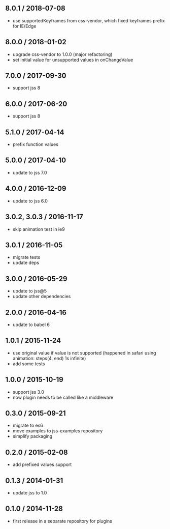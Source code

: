 ## 8.0.1 / 2018-07-08

- use supportedKeyframes from css-vendor, which fixed keyframes prefix for IE/Edge

## 8.0.0 / 2018-01-02

- upgrade css-vendor to 1.0.0 (major refactoring)
- set initial value for unsupported values in onChangeValue

## 7.0.0 / 2017-09-30

- support jss 8

## 6.0.0 / 2017-06-20

- support jss 8

## 5.1.0 / 2017-04-14

- prefix function values

## 5.0.0 / 2017-04-10

- update to jss 7.0

## 4.0.0 / 2016-12-09

- update to jss 6.0

## 3.0.2, 3.0.3 / 2016-11-17

- skip animation test in ie9

## 3.0.1 / 2016-11-05

- migrate tests
- update deps

## 3.0.0 / 2016-05-29

- update to jss@5
- update other dependencies

## 2.0.0 / 2016-04-16

- update to babel 6

## 1.0.1 / 2015-11-24

- use original value if value is not supported (happened in safari using animation: steps(4, end) 1s infinite)
- add some tests

## 1.0.0 / 2015-10-19

- support jss 3.0
- now plugin needs to be called like a middleware

## 0.3.0 / 2015-09-21

- migrate to es6
- move examples to jss-examples repository
- simplify packaging

## 0.2.0 / 2015-02-08

- add prefixed values support

## 0.1.3 / 2014-01-31

- update jss to 1.0

## 0.1.0 / 2014-11-28

- first release in a separate repository for plugins
